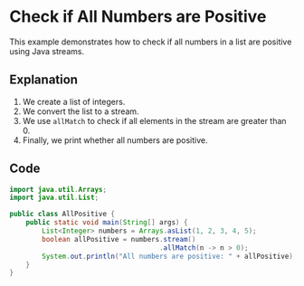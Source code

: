 # Check if All Numbers are Positive

This example demonstrates how to check if all numbers in a list are positive using Java streams.

## Explanation

1. We create a list of integers.
2. We convert the list to a stream.
3. We use `allMatch` to check if all elements in the stream are greater than 0.
4. Finally, we print whether all numbers are positive.

## Code

```java
import java.util.Arrays;
import java.util.List;

public class AllPositive {
    public static void main(String[] args) {
        List<Integer> numbers = Arrays.asList(1, 2, 3, 4, 5);
        boolean allPositive = numbers.stream()
                                     .allMatch(n -> n > 0);
        System.out.println("All numbers are positive: " + allPositive);
    }
}
```